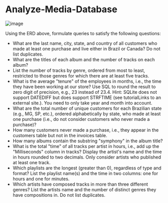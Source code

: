 # Analyze-Media-Database

![image](https://github.com/mohan-kartik/Analyse-Media-Database/assets/42971268/55baabb2-2304-4c4c-a22b-a23e551a35c4)


Using the ERD above, formulate queries to satisfy the following questions:


- What are the last name, city, state, and country of all customers who made at least one purchase and live either in Brazil or Canada? Do not list duplicates.
- What are the titles of each album and the number of tracks on each album? 
- List the number of tracks by genre, ordered from most to least, restricted to those genres for which there are at least five tracks.
- What is the average "tenure" of the employees in months, i.e., the time they have been working at our store? Use SQL to round the result to zero digit of precision, e.g., 23 instead of 23.4. Hint: SQLite does not support DATEDIFF but does support STRFTIME (see tutorialLinks to an external site.). You need to only take year and month into account.
- What are the total number of unique customers for each Brazilian state (e.g., MG, SP, etc.), ordered alphabetically by state, who made at least one purchase (i.e., do not consider customers who never made a purchase)?
- How many customers never made a purchase, i.e., they appear in the customers table but not in the invoices table.
- How many albums contain the substring "symphony" in the album title?
- What is the total "time" of all tracks per artist in hours, i.e., add up the "Milliseconds" column in tracks? Display the artist's name and the time in hours rounded to two decimals. Only consider artists who published at least one track.
- Which playlists are the longest (greater than 0), regardless of type and format? List the playlist name(s) and the time in two columns: one for hours and one for minutes.
- Which artists have composed tracks in more than three different genres? List the artists name and the number of distinct genres they have compositions in. Do not list duplicates.
